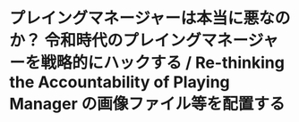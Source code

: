 # プレイングマネージャーは本当に悪なのか？ 令和時代のプレイングマネージャーを戦略的にハックする / Re-thinking the Accountability of Playing Manager の画像ファイル等を配置する
